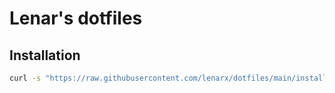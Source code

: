 # Lenar's dotfiles

## Installation

```bash
curl -s "https://raw.githubusercontent.com/lenarx/dotfiles/main/install.sh" | bash
```
